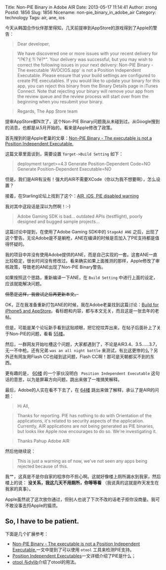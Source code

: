Title: Non-PIE Binary in Adobe AIR
Date: 2013-05-17 11:14:41
Author: zrong
Postid: 1856
Slug: 1856
Nicename: non-pie_binary_in_adobe_air
Category: technology
Tags: air, ane, ios

今天从韩国合作伙伴那里得知，几天前提审到AppStore的游戏得到了Apple的警告：

>Dear developer,

>We have discovered one or more issues with your recent delivery for "ì?€?￡?ì ?ê?°". Your delivery was successful, but you may wish to correct the following issues in your next delivery: Non-PIE Binary - The executable 'AVOCIOS.app' is not a Position Independent Executable. Please ensure that your build settings are configured to create PIE executables. If you would like to update your binary for this app, you can reject this binary from the Binary Details page in iTunes Connect. Note that rejecting your binary will remove your app from the review queue and the review process will start over from the beginning when you resubmit your binary.

>Regards,
>The App Store team

提审AppStore都N次了，这个Non-PIE Binary问题我从未碰到过。从Google搜到的消息，也都是从5月开始的。看来是Apple修改了政策。<!--more-->

首先搜到的是Apple老巢的文章：[Non-PIE Binary - The executable is not a Position Independent Executable.](https://discussions.apple.com/message/21974337#21974337)

这篇文章里面谈到，需要设置 `Target->Build Setting` 如下：

>deployment target>=4.3
>Generate Position-Dependent Code=NO
>Generate Position-Dependent Executable=NO

但是，我们是AIR有没有！强大的AIR不需要XCode（你以为我不想要啊），怎么设置？

接着，在Starling论坛上找到了这个：[AIR, iOS, PIE disabled warning ](http://forum.starling-framework.org/topic/air-ios-pie-disabled-warning)

我对其中这段话是深以为然啊！:-)

>Adobe Gaming SDK is bad... outdated APIs (testflight), poorly designed and bugged sample projects...

这篇讨论中提到，在使用了Adobe Gaming SDK中的 `StageAd ANE` 之后，出现了这个警告。无论Adobe是不是躺枪，ANE在编译的时候是否加入了PIE支持都是值得怀疑的。

我的项目中并没有使用Adobe提供的ANE，而是自己实现的一套。这套ANE一直比较稳定，很长时间没有修改过。看来确实如果上面推测的那样，Apple修改了审核政策，导致老的ANE出现了Non-PIE Binary警告。

如果按照这个思路，重新编译一下ANE，在 `Build Setting` 中进行上面的设定，应该就能解决问题。

<del datetime="2013-05-17T03:16:16+00:00">但愿是这样，我尝试之后再更新本文。</del>

OK，正在我准备重新打包ANE的时候，我在Adobe老巢找到这篇讨论：[Build for iPhone5 and AppStore](http://forums.adobe.com/message/5300898)。看标题和内容，都与本文无关，而且这是一张去年的老帖。

但是，可能是某个论坛新手看到这贴顺眼，把它挖坟弄出来，在帖子后面补上了关于Non-PIE的问题，看看 [55楼](http://forums.adobe.com/message/5295481#5295481)。

然后，一群网友开始吐槽这个问题，大家都遇到了，不论是AIR3.4、3.5……3.7，无一不中枪。还有兄弟 `was an all night battle` 来测试，有比这更惨的么？另外还有网友用Flash CC也碰到这问题，Flash CC啊！那可是天朝都买不到的东西。

更有趣的是， [60楼](http://forums.adobe.com/message/5299627#5299627) 的一个家伙没明白 ` Position Independent Executable` 这句话的意思，以为是屏幕方向问题，跳出来做了一堆搞笑解释。

最后，Adobe的人实在看不下去了，在 [64楼](http://forums.adobe.com/message/5300022#5300022) 跳出来做了解释，承认了是AIR的问题：

>Hi All,

>Thanks for reporting.
>PIE has nothing to do with Orientation of the applications, it's related to security aspects of the application. Currently, AIR applications are not being generated as PIE binaries, but looks like Apple now encourages to do so. We're investigating it.

>Thanks
>Pahup
>Adobe AIR

然后他继续说：

>This is just a warning as of now, we've not seen any apps being rejected because of this.

我艹，这真是不是你自家的程序你不担心啊。这就好像楼上厕所漏水到我家，然后楼上的说： **没关系，我这几天不用厕所，你等等看** （我说真的这就是昨天发生在我家的真事）。

Apple虽然说了这次放你通过，但别人也说了下次不改的话老子拒你没商量。我可不敢没事去捋Apple的猫须。

## So, I have to be patient.

下面是几个扩展参考：

* [Non-PIE Binary - The executable is not a Position Independent Executable.](http://stackoverflow.com/questions/16455416/non-pie-binary-the-executable-project-name-is-not-a-position-independent-e)一文中提到了可以使用 `otool` 工具来检测PIE支持。
* [Position Independent Executables](http://securityblog.redhat.com/2012/11/28/position-independent-executables-pie/)一文详细介绍了PIE是什么；
* [otool 与dylib](http://blog.csdn.net/dadalan/article/details/4335833)介绍了otool的用法。
